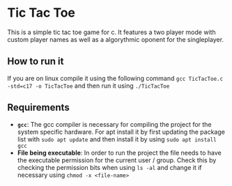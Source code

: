 # Tic Tac Toe

This is a simple tic tac toe game for c. It features a two player mode with custom player names as well as a algorythmic oponent for the singleplayer.

## How to run it

If you are on linux compile it using the following command `gcc TicTacToe.c -std=c17 -o TicTacToe` and then run it using `./TicTacToe`

## Requirements

- **`gcc`**: The gcc compiler is necessary for compiling the project for the system specific hardware. For apt install it by first updating the package list with `sudo apt update` and then install it by using `sudo apt install gcc`
- **File being executable**: In order to run the project the file needs to have the executable permission for the current user / group. Check this by checking the permission bits when using `ls -al` and change it if necessary using `chmod -x <file-name>`
